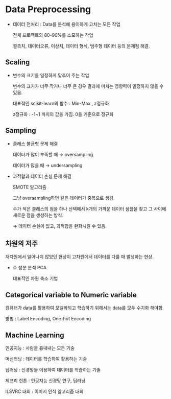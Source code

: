 # Data Preprocessing

- 데이터 전처리 : Data를 분석에 용이하게 고치는 모든 작업
    
    전체 프로젝트의 80-90%를 소모하는 작업 
    
    결측치, 데이터오류, 이상치, 데이터 형식, 범주형 데이터 등의 문제점 해결. 
    

## Scaling 

- 변수의 크기를 일정하게 맞추어 주는 작업
    
    변수의 크기가 너무 작거나 너무 큰 경우 결과에 미치는 영향력이 일정하지 않을 수 있음. 
    
    대표적인 scikit-learn의 함수 : Min-Max , z정규화 
    
    z정규화 : -1~1 까지의 값을 가짐. 0을 기준으로 정규화 
    

## Sampling

- 클래스 불균형 문제 해결
    
    데이터가 많이 부족할 때 → oversampling 
    
    데이터가 많을 때 → undersampling 
    
- 과적합과 데이터 손실 문제 해결
    
    SMOTE 알고리즘 
    
    그냥 oversampling하면 같은 데이터가 중복으로 생김. 
    
    수가 적은 클래스의 점을 하나 선택해서 k개의 가까운 데이터 샘플을 찾고 그 사이에 새로운 점을 생성하는 방식. 
    
    ⇒ 데이터 손실이 없고, 과적합을 완화시킬 수 있음. 
    

## 차원의 저주

저차원에서 일어나지 않았던 현상이 고차원에서 데이터를 다룰 때 발생하는 현상. 

- 주 성분 분석 PCA
    
    대표적인 차원 축소 기법 
    

## Categorical variable to Numeric variable

컴퓨터가 data를 활용하여 모델화되고 학습하기 위해서는 data를 모두 수치화 해야함. 

방법 : Label Encoding, One-hot Encoding  

## Machine Learning

인공지능 : 사람을 흉내내는 모든 기술

머신러닝 : 데이터를 학습하여 활용하는 기술

딥러닝 : 신경망을 이용하여 데이터를 학습하는 기술

제프리 힌튼 : 인공지능 신경망 연구, 딥러닝 

ILSVRC 대회 : 이미지 인식 알고리즘 대회
